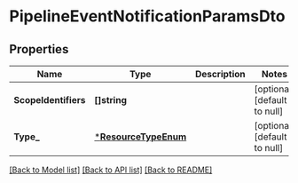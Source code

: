 # PipelineEventNotificationParamsDto

## Properties
Name | Type | Description | Notes
------------ | ------------- | ------------- | -------------
**ScopeIdentifiers** | **[]string** |  | [optional] [default to null]
**Type_** | [***ResourceTypeEnum**](ResourceTypeEnum.md) |  | [optional] [default to null]

[[Back to Model list]](../README.md#documentation-for-models) [[Back to API list]](../README.md#documentation-for-api-endpoints) [[Back to README]](../README.md)

